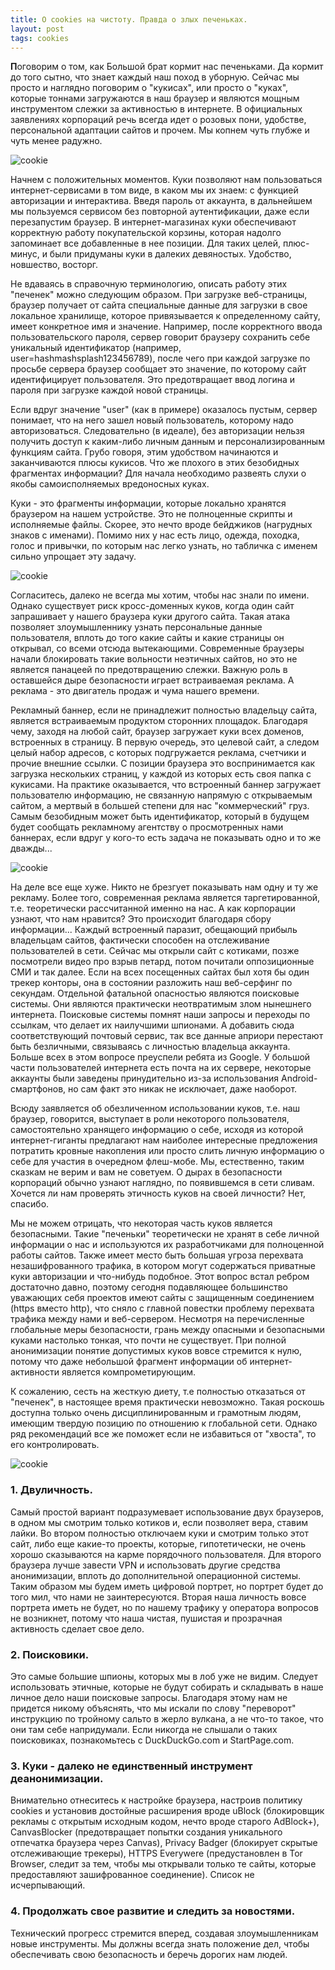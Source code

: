 ```yaml
---
title: О cookies на чистоту. Правда о злых печеньках.
layout: post
tags: cookies
---
```


<b class="bukvica">П</b>оговорим о том, как Большой брат кормит нас печеньками. Да кормит до того сытно, что знает каждый наш поход в уборную. Сейчас мы просто и наглядно поговорим о "кукисах", или просто о "куках", которые тоннами загружаются в наш браузер и являются мощным инструментом слежки за активностью в интернете. В официальных заявлениях корпораций речь всегда идет о розовых пони, удобстве, персональной адаптации сайтов и прочем. Мы копнем чуть глубже и чуть менее радужно.

![cookie](/images/posts/about-cookies/0.jpg)

Начнем с положительных моментов. Куки позволяют нам пользоваться интернет-сервисами в том виде, в каком мы их знаем: с функцией авторизации и интерактива. Введя пароль от аккаунта, в дальнейшем мы пользуемся сервисом без повторной аутентификации, даже если перезапустим браузер. В интернет-магазинах куки обеспечивают корректную работу покупательской корзины, которая надолго запоминает все добавленные в нее позиции. Для таких целей, плюс-минус, и были придуманы куки в далеких девяностых. Удобство, новшество, восторг.

Не вдаваясь в справочную терминологию, описать работу этих "печенек" можно следующим образом. При загрузке веб-страницы, браузер получает от сайта специальные данные для загрузки в свое локальное хранилище, которое привязывается к определенному сайту, имеет конкретное имя и значение. Например, после корректного ввода пользовательского пароля, сервер говорит браузеру сохранить себе уникальный идентификатор (например, user=hashmashsplash123456789), после чего при каждой загрузке по просьбе сервера браузер сообщает это значение, по которому сайт идентифицирует пользователя. Это предотвращает ввод логина и пароля при загрузке каждой новой страницы. 

Если вдруг значение "user" (как в примере) оказалось пустым, сервер понимает, что на него зашел новый пользователь, которому надо авторизоваться. Следовательно (в идеале), без авторизации нельзя получить доступ к каким-либо личным данным и персонализированным функциям сайта. Грубо говоря, этим удобством начинаются и заканчиваются плюсы кукисов.
Что же плохого в этих безобидных фрагментах информации? Для начала необходимо развеять слухи о якобы самоисполняемых вредоносных куках. 

Куки - это фрагменты информации, которые локально хранятся браузером на нашем устройстве. Это не полноценные скрипты и исполняемые файлы. Скорее, это нечто вроде бейджиков (нагрудных знаков с именами). Помимо них у нас есть лицо, одежда, походка, голос и привычки, по которым нас легко узнать, но табличка с именем сильно упрощает эту задачу.

![cookie](/images/posts/about-cookies/1.jpg)

Согласитесь, далеко не всегда мы хотим, чтобы нас знали по имени. Однако существует риск кросс-доменных куков, когда один сайт запрашивает у нашего браузера куки другого сайта. Такая атака позволяет злоумышленнику узнать персональные данные пользователя, вплоть до того какие сайты и какие страницы он открывал, со всеми отсюда вытекающими. Современные браузеры начали блокировать такие вольности неэтичных сайтов, но это не является панацеей по предотвращению слежки. Важную роль в оставшейся дыре безопасности играет встраиваемая реклама. А реклама - это двигатель продаж и чума нашего времени.

Рекламный баннер, если не принадлежит полностью владельцу сайта, является встраиваемым продуктом сторонних площадок. Благодаря чему, заходя на любой сайт, браузер загружает куки всех доменов, встроенных в страницу. В первую очередь, это целевой сайт, а следом целый набор адресов, с которых подгружается реклама, счетчики и прочие внешние ссылки. С позиции браузера это воспринимается как загрузка нескольких страниц, у каждой из которых есть своя папка с кукисами. На практике оказывается, что встроенный баннер загружает пользователю информацию, не связанную напрямую с открываемым сайтом, а мертвый в большей степени для нас "коммерческий" груз. Самым безобидным может быть идентификатор, который в будущем будет сообщать рекламному агентству о просмотренных нами баннерах, если вдруг у кого-то есть задача не показывать одно и то же дважды...

![cookie](/images/posts/about-cookies/2.jpg)

На деле все еще хуже. Никто не брезгует показывать нам одну и ту же рекламу. Более того, современная реклама является таргетированной, т.е. теоретически рассчитанной именно на нас. А как корпорации узнают, что нам нравится? Это происходит благодаря сбору информации...
Каждый встроенный паразит, обещающий прибыль владельцам сайтов, фактически способен на отслеживание пользователей в сети. Сейчас мы открыли сайт с котиками, позже посмотрели видео про взрыв петард, потом почитали оппозиционные СМИ и так далее. Если на всех посещенных сайтах был хотя бы один трекер конторы, она в состоянии разложить наш веб-серфинг по секундам. Отдельной фатальной опасностью являются поисковые системы. Они являются практически неотвратимым злом нынешнего интернета. Поисковые системы помнят наши запросы и переходы по ссылкам, что делает их наилучшими шпионами. А добавить сюда соответствующий почтовый сервис, так все данные априори перестают быть безличными, связываясь с личностью владельца аккаунта. Больше всех в этом вопросе преуспели ребята из Google. У большой части пользователей интернета есть почта на их сервере, некоторые аккаунты были заведены принудительно из-за использования Android-смартфонов, но сам факт это никак не исключает, даже наоборот.

Всюду заявляется об обезличенном использовании куков, т.е. наш браузер, говорится, выступает в роли некоторого пользователя, самостоятельно хранящего информацию о себе, исходя из которой интернет-гиганты предлагают нам наиболее интересные предложения потратить кровные накопления или просто слить личную информацию о себе для участия в очередном флеш-мобе. Мы, естественно, таким сказкам не верим и вам не советуем. О дырах в безопасности корпораций обычно узнают наглядно, по появившемся в сети сливам. Хочется ли нам проверять этичность куков на своей личности? Нет, спасибо.

Мы не можем отрицать, что некоторая часть куков является безопасными. Такие "печеньки" теоретически не хранят в себе личной информации о нас и используются их разработчиками для полноценной работы сайтов. Также имеет место быть большая угроза перехвата незашифрованного трафика, в котором могут содержаться приватные куки авторизации и что-нибудь подобное. Этот вопрос встал ребром достаточно давно, поэтому сегодня подавляющее большинство уважающих себя проектов имеют сайты с защищенным соединением (https вместо http), что сняло с главной повестки проблему перехвата трафика между нами и веб-сервером. Несмотря на перечисленные глобальные меры безопасности, грань между опасными и безопасными куками настолько тонкая, что почти не существует. При полной анонимизации понятие допустимых куков вовсе стремится к нулю, потому что даже небольшой фрагмент информации об интернет-активности является компрометирующим.

К сожалению, сесть на жесткую диету, т.е полностью отказаться от "печенек", в настоящее время практически невозможно. Такая роскошь доступна только очень дисциплинированным и грамотным людям, имеющим твердую позицию по отношению к глобальной сети. Однако ряд рекомендаций все же поможет если не избавиться от "хвоста", то его контролировать.

![cookie](/images/posts/about-cookies/3.jpg)

### 1. Двуличность.
Самый простой вариант подразумевает использование двух браузеров, в одном мы смотрим только котиков и, если позволяет вера, ставим лайки. Во втором полностью отключаем куки и смотрим только этот сайт, либо еще какие-то проекты, которые, гипотетически, не очень хорошо сказываются на карме порядочного пользователя. Для второго браузера лучше завести VPN и использовать другие средства анонимизации, вплоть до дополнительной операционной системы. Таким образом мы будем иметь цифровой портрет, но портрет будет до того мил, что нами не заинтересуются. Вторая наша личность вовсе портрета иметь не будет, но по нашему трафику у оператора вопросов не возникнет, потому что наша чистая, пушистая и прозрачная активность сделает свое дело.

### 2. Поисковики.
Это самые большие шпионы, которых мы в лоб уже не видим. Следует использовать этичные, которые не будут собирать и складывать в наше личное дело наши поисковые запросы. Благодаря этому нам не придется никому объяснять, что мы искали по слову "переворот" инструкцию по тройному сальто в жерло вулкана, а не что-то такое, что они там себе напридумали. Если никогда не слышали о таких поисковиках, познакомьтесь с DuckDuckGo.com и StartPage.com.

### 3. Куки - далеко не единственный инструмент деанонимизации.
Внимательно отнеситесь к настройке браузера, настроив политику cookies и установив достойные расширения вроде uBlock (блокировщик рекламы с открытым исходным кодом, нечто вроде старого AdBlock+), CanvasBlocker (предотвращает попытки создания уникального отпечатка браузера через Canvas), Privacy Badger (блокирует скрытые отслеживающие трекеры), HTTPS Everywere (предустановлен в Tor Browser, следит за тем, чтобы мы открывали только те сайты, которые предоставляют зашифрованное соединение). Список не исчерпывающий.

### 4. Продолжать свое развитие и следить за новостями. 
Технический прогресс стремится вперед, создавая злоумышленникам новые инструменты. Мы должны всегда знать положение дел, чтобы обеспечивать свою безопасность и беречь дорогих нам людей.
